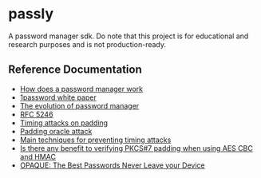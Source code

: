 # passly
A password manager sdk.
Do note that this project is for educational and research purposes and is not production-ready.

## Reference Documentation
* [How does a password manager work](https://blog.bytebytego.com/p/ep75-how-does-a-password-manager)
* [1password white paper](https://1passwordstatic.com/files/security/1password-white-paper.pdf)
* [The evolution of password manager](https://www.bluespace.tech/blog/evolution-of-password-manager/index.html)
* [RFC 5246](https://datatracker.ietf.org/doc/html/rfc5246#section-6.2.3.2)
* [Timing attacks on padding](https://en.wikipedia.org/wiki/Transport_Layer_Security#Timing_attacks_on_padding)
* [Padding oracle attack](https://en.wikipedia.org/wiki/Padding_oracle_attack)
* [Main techniques for preventing timing attacks](https://stackoverflow.com/questions/47743761/main-techniques-for-preventing-timing-attacks)
* [Is there any benefit to verifying PKCS#7 padding when using AES CBC and HMAC](https://crypto.stackexchange.com/questions/33444/is-there-any-benefit-to-verifying-pkcs7-padding-when-using-aes-cbc-and-hmac)
* [OPAQUE: The Best Passwords Never Leave your Device](https://blog.cloudflare.com/opaque-oblivious-passwords/)
